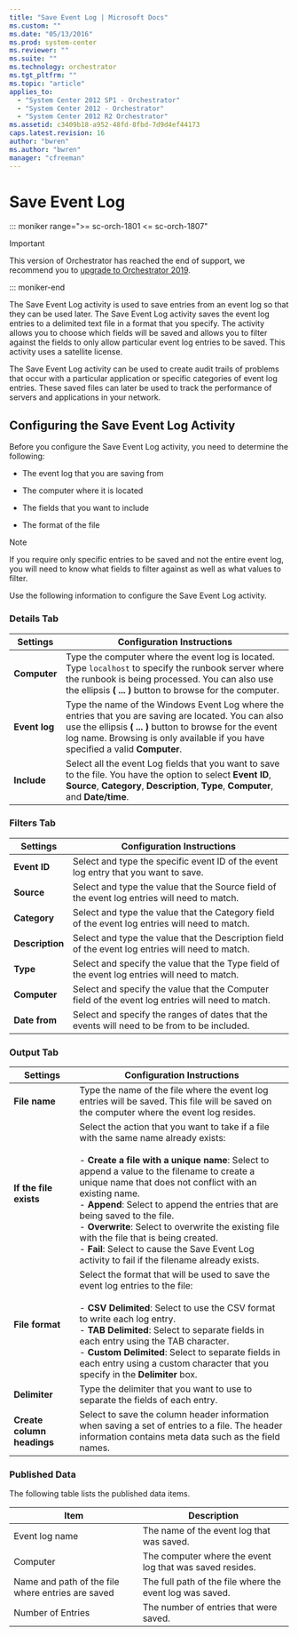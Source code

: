 ```yaml
---
title: "Save Event Log | Microsoft Docs"
ms.custom: ""
ms.date: "05/13/2016"
ms.prod: system-center
ms.reviewer: ""
ms.suite: ""
ms.technology: orchestrator
ms.tgt_pltfrm: ""
ms.topic: "article"
applies_to:
  - "System Center 2012 SP1 - Orchestrator"
  - "System Center 2012 - Orchestrator"
  - "System Center 2012 R2 Orchestrator"
ms.assetid: c3409b18-a952-48fd-8fbd-7d9d4ef44173
caps.latest.revision: 16
author: "bwren"
ms.author: "bwren"
manager: "cfreeman"
---
```

# Save Event Log

::: moniker range=">= sc-orch-1801 <= sc-orch-1807"

> [!IMPORTANT]
>
> This version of Orchestrator has reached the end of support, we recommend you to [upgrade to Orchestrator 2019](https://docs.microsoft.com/system-center/orchestrator/).

::: moniker-end

The Save Event Log activity is used to save entries from an event log so that they can be used later. The Save Event Log activity saves the event log entries to a delimited text file in a format that you specify. The activity allows you to choose which fields will be saved and allows you to filter against the fields to only allow particular event log entries to be saved. This activity uses a satellite license.  

 The Save Event Log activity can be used to create audit trails of problems that occur with a particular application or specific categories of event log entries. These saved files can later be used to track the performance of servers and applications in your network.  

## Configuring the Save Event Log Activity  
 Before you configure the Save Event Log activity, you need to determine the following:  

-   The event log that you are saving from  

-   The computer where it is located  

-   The fields that you want to include  

-   The format of the file  

> [!NOTE]
>  If you require only specific entries to be saved and not the entire event log, you will need to know what fields to filter against as well as what values to filter.  

 Use the following information to configure the Save Event Log activity.  

### Details Tab  

|Settings|Configuration Instructions|  
|--------------|--------------------------------|  
|**Computer**|Type the computer where the event log is located. Type `localhost` to specify the runbook server where the runbook is being processed. You can also use the ellipsis **( ... )** button to browse for the computer.|  
|**Event log**|Type the name of the Windows Event Log where the entries that you are saving are located. You can also use the ellipsis **( ... )** button to browse for the event log name. Browsing is only available if you have specified a valid **Computer**.|  
|**Include**|Select all the event Log fields that you want to save to the file. You have the option to select **Event ID**, **Source**, **Category**, **Description**, **Type**, **Computer**, and **Date/time**.|  

### Filters Tab  

|Settings|Configuration Instructions|  
|--------------|--------------------------------|  
|**Event ID**|Select and type the specific event ID of the event log entry that you want to save.|  
|**Source**|Select and type the value that the Source field of the event log entries will need to match.|  
|**Category**|Select and type the value that the Category field of the event log entries will need to match.|  
|**Description**|Select and type the value that the Description field of the event log entries will need to match.|  
|**Type**|Select and specify the value that the Type field of the event log entries will need to match.|  
|**Computer**|Select and specify the value that the Computer field of the event log entries will need to match.|  
|**Date from**|Select and specify the ranges of dates that the events will need to be from to be included.|  

### Output Tab  

|Settings|Configuration Instructions|  
|--------------|--------------------------------|  
|**File name**|Type the name of the file where the event log entries will be saved. This file will be saved on the computer where the event log resides.|  
|**If the file exists**|Select the action that you want to take if a file with the same name already exists:<br /><br /> -   **Create a file with a unique name**: Select to append a value to the filename to create a unique name that does not conflict with an existing name.<br />-   **Append**: Select to append the entries that are being saved to the file.<br />-   **Overwrite**: Select to overwrite the existing file with the file that is being created.<br />-   **Fail**: Select to cause the Save Event Log activity to fail if the filename already exists.|  
|**File format**|Select the format that will be used to save the event log entries to the file:<br /><br /> -   **CSV Delimited**: Select to use the CSV format to write each log entry.<br />-   **TAB Delimited**: Select to separate fields in each entry using the TAB character.<br />-   **Custom Delimited**: Select to separate fields in each entry using a custom character that you specify in the **Delimiter** box.|  
|**Delimiter**|Type the delimiter that you want to use to separate the fields of each entry.|  
|**Create column headings**|Select to save the column header information when saving a set of entries to a file. The header information contains meta data such as the field names.|  

### Published Data  
 The following table lists the published data items.  

|Item|Description|  
|----------|-----------------|  
|Event log name|The name of the event log that was saved.|  
|Computer|The computer where the event log that was saved resides.|  
|Name and path of the file where entries are saved|The full path of the file where the event log was saved.|  
|Number of Entries|The number of entries that were saved.|
